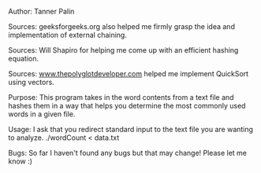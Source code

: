 Author: Tanner Palin

Sources: geeksforgeeks.org also helped me firmly grasp the idea and implementation of external chaining.

Sources: Will Shapiro for helping me come up with an efficient hashing equation.

Sources: www.thepolyglotdeveloper.com helped me implement QuickSort using vectors.

Purpose: This program takes in the word contents from a text file and hashes them in a way that helps you
determine the most commonly used words in a given file.

Usage: I ask that you redirect standard input to the text file you are wanting to analyze.
./wordCount < data.txt

Bugs: So far I haven't found any bugs but that may change! Please let me know :)
